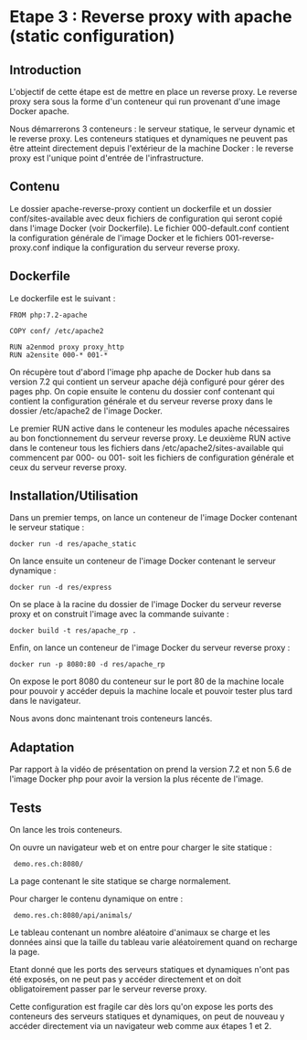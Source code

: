 # Etape 3 : Reverse proxy with apache (static configuration)

## Introduction

L'objectif de cette étape est de mettre en place un reverse proxy. Le reverse proxy sera sous la forme d'un conteneur qui run provenant d'une image Docker apache.

Nous démarrerons 3 conteneurs : le serveur statique, le serveur dynamic et le reverse proxy. Les conteneurs statiques et dynamiques ne peuvent pas être atteint directement depuis l'extérieur de la machine Docker : le reverse proxy est l'unique point d'entrée de l'infrastructure.

## Contenu

Le dossier apache-reverse-proxy contient un dockerfile et un dossier conf/sites-available avec deux fichiers de configuration qui seront copié dans l'image Docker (voir Dockerfile). Le fichier 000-default.conf contient la configuration générale de l'image Docker et le fichiers 001-reverse-proxy.conf indique la configuration du serveur reverse proxy.

## Dockerfile

Le dockerfile est le suivant : 

```
FROM php:7.2-apache

COPY conf/ /etc/apache2

RUN a2enmod proxy proxy_http  
RUN a2ensite 000-* 001-* 
```

On récupère tout d'abord l'image php apache de Docker hub dans sa version  7.2 qui contient un serveur apache déjà configuré pour gérer des pages php.
On copie ensuite le contenu du dossier conf contenant qui contient la configuration générale et du serveur reverse proxy dans le dossier /etc/apache2 de l'image Docker.

Le premier RUN active dans le conteneur les modules apache nécessaires au bon fonctionnement du serveur reverse proxy.
Le deuxième RUN active dans le conteneur tous les fichiers dans /etc/apache2/sites-available qui commencent par 000- ou 001- soit les fichiers de configuration générale et ceux du serveur reverse proxy.   

## Installation/Utilisation
 
Dans un premier temps, on lance un conteneur de l'image Docker contenant le serveur statique :

```docker run -d res/apache_static```

On lance ensuite un conteneur de l'image Docker contenant le serveur dynamique :

```docker run -d res/express```

On se place à la racine du dossier de l'image Docker du serveur reverse proxy et on construit l'image avec la commande suivante :

`docker build -t res/apache_rp .` 

Enfin, on lance un conteneur de l'image Docker du serveur reverse proxy :

```docker run -p 8080:80 -d res/apache_rp```

On expose le port 8080 du conteneur sur le port 80 de la machine locale pour pouvoir y accéder depuis la machine locale et pouvoir tester plus tard dans le navigateur.

Nous avons donc maintenant trois conteneurs lancés. 

## Adaptation

Par rapport à la vidéo de présentation on prend la version 7.2 et non 5.6 de l'image Docker php pour avoir la version la plus récente de l'image. 

## Tests

On lance les trois conteneurs.

On ouvre un navigateur web et on entre pour charger le site statique :

``` demo.res.ch:8080/```

La page contenant le site statique se charge normalement.

Pour charger le contenu dynamique on entre :

``` demo.res.ch:8080/api/animals/```

Le tableau contenant un nombre aléatoire d'animaux se charge et les données ainsi que la taille du tableau varie aléatoirement quand on recharge la page.

Etant donné que les ports des serveurs statiques et dynamiques n'ont pas été exposés, on ne peut pas y accéder directement et on doit obligatoirement passer par le serveur reverse proxy.

Cette configuration est fragile car dès lors qu'on expose les ports des conteneurs des serveurs statiques et dynamiques, on peut de nouveau y accéder directement via un navigateur web comme aux étapes 1 et 2. 